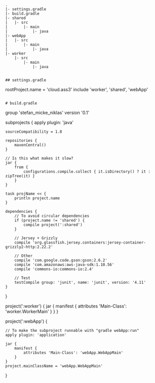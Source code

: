 

```
.
|- settings.gradle
|- build.gradle
|- shared
|   |- src
|       |- main
|           |- java
|- webApp
|   |- src
|       |- main
|           |- java
|- worker
    |- src
        |- main
            |- java


## settings.gradle
```
rootProject.name = 'cloud.ass3'
include 'worker', 'shared', 'webApp'
```

# build.gradle
```
group 'stefan_micke_niklas'
version '0.1'

subprojects {
    apply plugin: 'java'

    sourceCompatibility = 1.8

    repositories {
        mavenCentral()
    }

    // Is this what makes it slow?
    jar {
        from {
            configurations.compile.collect { it.isDirectory() ? it : zipTree(it) }
        }
    }

    task projName << {
        println project.name
    }

    dependencies {
        // To avoid circular dependencies
        if (project.name != 'shared') {
            compile project(':shared')
        }

        // Jersey + Grizzly
        compile 'org.glassfish.jersey.containers:jersey-container-grizzly2-http:2.22.2'

        // Other
        compile 'com.google.code.gson:gson:2.6.2'
        compile 'com.amazonaws:aws-java-sdk:1.10.56'
        compile 'commons-io:commons-io:2.4'

        // Test
        testCompile group: 'junit', name: 'junit', version: '4.11'
    }
}

project(':worker') {
    jar {
        manifest {
            attributes 'Main-Class': 'worker.WorkerMain'
        }
    }
}

project(':webApp') {

    // To make the subproject runnable with "gradle webApp:run"
    apply plugin: 'application'

    jar {
        manifest {
            attributes 'Main-Class': 'webApp.WebAppMain'
        }
    }
    project.mainClassName = 'webApp.WebAppMain'
}
```
